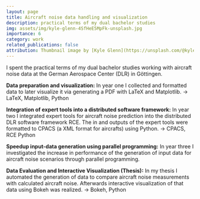 ```yaml
---
layout: page
title: Aircraft noise data handling and visualization
description: practical terms of my dual bachelor studies
img: assets/img/kyle-glenn-4SfHeE5MpFk-unsplash.jpg
importance: 6
category: work
related_publications: false
attribution: Thumbnail image by [Kyle Glenn](https://unsplash.com/@kylejglenn?utm_content=creditCopyText&utm_medium=referral&utm_source=unsplash), on [Unsplash](https://unsplash.com/photos/low-angle-photography-red-and-white-plane-4SfHeE5MpFk?utm_content=creditCopyText&utm_medium=referral&utm_source=unsplash).
---
```


I spent the practical terms of my dual bachelor studies working with aircraft noise data at the German Aerospace Center (DLR) in Göttingen.

**Data preparation and visualization:** 
In year one I collected and formatted data to later visualize it via generating a PDF with LaTeX and Matplotlib. -> LaTeX, Matplotlib, Python

**Integration of expert tools into a distributed software framework:** In year two I integrated expert tools for aircraft noise prediction into the distributed DLR software framework RCE. The in and outputs of the expert tools were formatted to CPACS (a XML format for aircrafts) using Python. -> CPACS, RCE Python

**Speedup input-data generation using parallel programming:**
In year three I investigated the increase in performance of the generation of input data for aircraft noise scenarios through parallel programming.

**Data Evaluation and Interactive Visualization (Thesis):** In my thesis I automated the generation of data to compare aircraft noise measurements with calculated aircraft noise. Afterwards interactive visualization of that data using Bokeh was realized.
-> Bokeh, Python
